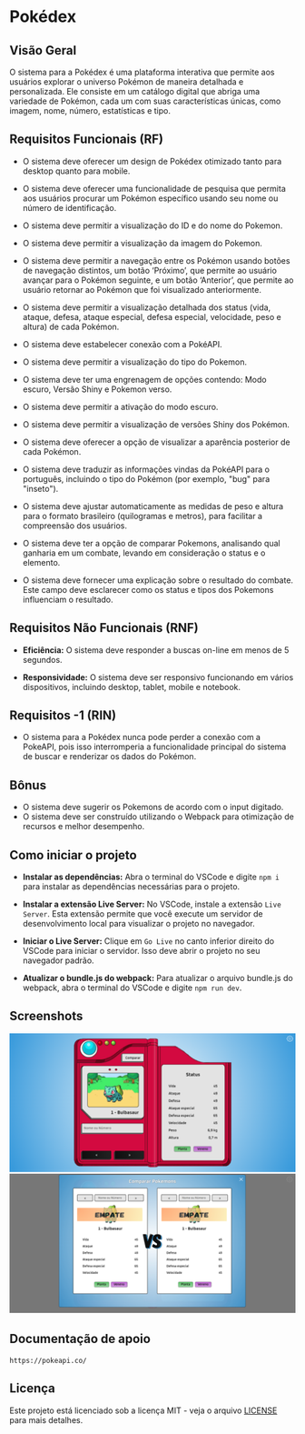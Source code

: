 # Pokédex

## Visão Geral

O sistema para a Pokédex é uma plataforma interativa que permite aos usuários explorar o universo Pokémon de maneira detalhada e personalizada. Ele consiste em um catálogo digital que abriga uma variedade de Pokémon, cada um com suas características únicas, como imagem, nome, número, estatísticas e tipo.

## Requisitos Funcionais (RF)

* O sistema deve oferecer um design de Pokédex otimizado tanto para desktop quanto para mobile.
  
* O sistema deve oferecer uma funcionalidade de pesquisa que permita aos usuários procurar um Pokémon específico usando seu nome ou número de identificação.
  
* O sistema deve permitir a visualização do ID e do nome do Pokemon.
  
* O sistema deve permitir a visualização da imagem do Pokemon.
  
* O sistema deve permitir a navegação entre os Pokémon usando botões de navegação distintos, um botão ‘Próximo’, que permite ao usuário avançar para o Pokémon seguinte, e um botão ‘Anterior’, que permite ao usuário retornar ao Pokémon que foi visualizado anteriormente.
  
* O sistema deve permitir a visualização detalhada dos status (vida, ataque, defesa, ataque especial, defesa especial, velocidade, peso e altura) de cada Pokémon.
  
* O sistema deve estabelecer conexão com a PokéAPI.
  
* O sistema deve permitir a visualização do tipo do Pokemon.
  
* O sistema deve ter uma engrenagem de opções contendo: Modo escuro, Versão Shiny e Pokemon verso.
  
* O sistema deve permitir a ativação do modo escuro.
  
* O sistema deve permitir a visualização de versões Shiny dos Pokémon.
  
* O sistema deve oferecer a opção de visualizar a aparência posterior de cada Pokémon.
  
* O sistema deve traduzir as informações vindas da PokéAPI para o português, incluindo o tipo do Pokémon (por exemplo, "bug" para "inseto").
  
* O sistema deve ajustar automaticamente as medidas de peso e altura para o formato brasileiro (quilogramas e metros), para facilitar a compreensão dos usuários.
  
* O sistema deve ter a opção de comparar Pokemons, analisando qual ganharia em um combate, levando em consideração o status e o elemento.

* O sistema deve fornecer uma explicação sobre o resultado do combate. Este campo deve esclarecer como os status e tipos dos Pokemons influenciam o resultado.


## Requisitos Não Funcionais (RNF)

* **Eficiência:** O sistema deve responder a buscas on-line em menos de 5 segundos.
  
* **Responsividade:** O sistema deve ser responsivo funcionando em vários dispositivos, incluindo desktop, tablet, mobile e notebook.

## Requisitos -1 (RIN)

* O sistema para a Pokédex nunca pode perder a conexão com a PokeAPI, pois isso interromperia a funcionalidade principal do sistema de buscar e renderizar os dados do Pokémon.

## Bônus

* O sistema deve sugerir os Pokemons de acordo com o input digitado.
* O sistema deve ser construído utilizando o Webpack para otimização de recursos e melhor desempenho.

## Como iniciar o projeto

* **Instalar as dependências:** Abra o terminal do VSCode e digite `npm i` para instalar as dependências necessárias para o projeto.

* **Instalar a extensão Live Server:** No VSCode, instale a extensão `Live Server`. Esta extensão permite que você execute um servidor de desenvolvimento local para visualizar o projeto no navegador.

* **Iniciar o Live Server:** Clique em `Go Live` no canto inferior direito do VSCode para iniciar o servidor. Isso deve abrir o projeto no seu navegador padrão.

* **Atualizar o bundle.js do webpack:** Para atualizar o arquivo bundle.js do webpack, abra o terminal do VSCode e digite `npm run dev`.

## Screenshots

<img alt="Pagina inicial da Pokedex" src="./img-git/img-desktop.png">
<img alt="Combate entre Pokemons" src="./img-git/img-desktop-vs.png">

## Documentação de apoio

```
https://pokeapi.co/
```

## Licença

Este projeto está licenciado sob a licença MIT - veja o arquivo [LICENSE](./LICENSE) para mais detalhes.
